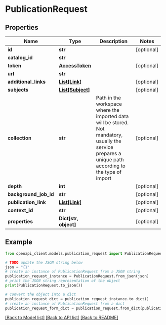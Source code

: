 # PublicationRequest


## Properties

Name | Type | Description | Notes
------------ | ------------- | ------------- | -------------
**id** | **str** |  | [optional] 
**catalog_id** | **str** |  | 
**token** | [**AccessToken**](AccessToken.md) |  | [optional] 
**url** | **str** |  | 
**additional_links** | [**List[Link]**](Link.md) |  | [optional] 
**subjects** | [**List[Subject]**](Subject.md) |  | [optional] 
**collection** | **str** | Path in the workspace where the imported data will be stored.  Not mandatory, usually the service prepares a unique path according to the type of import | [optional] 
**depth** | **int** |  | [optional] 
**background_job_id** | **str** |  | [optional] 
**publication_link** | [**List[Link]**](Link.md) |  | [optional] 
**context_id** | **str** |  | [optional] 
**properties** | **Dict[str, object]** |  | [optional] 

## Example

```python
from openapi_client.models.publication_request import PublicationRequest

# TODO update the JSON string below
json = "{}"
# create an instance of PublicationRequest from a JSON string
publication_request_instance = PublicationRequest.from_json(json)
# print the JSON string representation of the object
print(PublicationRequest.to_json())

# convert the object into a dict
publication_request_dict = publication_request_instance.to_dict()
# create an instance of PublicationRequest from a dict
publication_request_form_dict = publication_request.from_dict(publication_request_dict)
```
[[Back to Model list]](../README.md#documentation-for-models) [[Back to API list]](../README.md#documentation-for-api-endpoints) [[Back to README]](../README.md)


